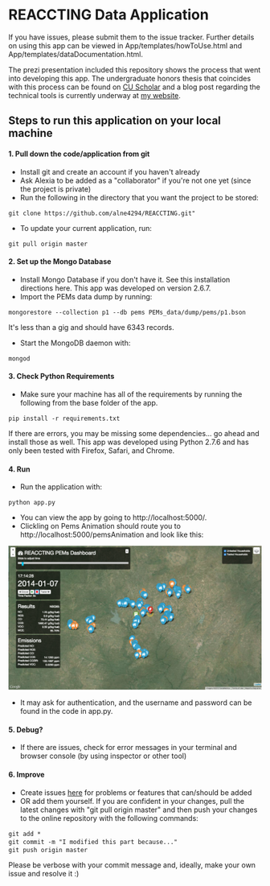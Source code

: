 # REACCTING Data Application

If you have issues, please submit them to the issue tracker.  Further details on using this app can be viewed in App/templates/howToUse.html and App/templates/dataDocumentation.html.

The prezi presentation included this repository shows the process that went into developing this app.  The undergraduate honors thesis that coincides with this process can be found on [CU Scholar](http://scholar.colorado.edu/honr_theses/941/) and a blog post regarding the technical tools is currently underway at [my website](http://alexianewgord.com).

## Steps to run this application on your local machine

#### 1. Pull down the code/application from git

* Install git and create an account if you haven't already
* Ask Alexia to be added as a "collaborator" if you're not one yet (since the project is private)
* Run the following in the directory that you want the project to be stored:
```
git clone https://github.com/alne4294/REACCTING.git"
```
* To update your current application, run:
```
git pull origin master
```

#### 2. Set up the Mongo Database

* Install Mongo Database if you don't have it.  See this installation directions here.  This app was developed on version 2.6.7.
* Import the PEMs data dump by running:
```
mongorestore --collection p1 --db pems PEMs_data/dump/pems/p1.bson
```
It's less than a gig and should have 6343 records.
* Start the MongoDB daemon with:
```
mongod
```

#### 3. Check Python Requirements

* Make sure your machine has all of the requirements by running the following from the base folder of the app. 
```
pip install -r requirements.txt
```
If there are errors, you may be missing some dependencies... go ahead and install those as well.
This app was developed using Python 2.7.6 and has only been tested with Firefox, Safari, and Chrome.

#### 4. Run

* Run the application with:
```
python app.py
```
* You can view the app by going to http://localhost:5000/.  
* Clickling on Pems Animation should route you to http://localhost:5000/pemsAnimation and look like this:

![alt tag](screenshot1.png)

* It may ask for authentication, and the username and password can be found in the code in app.py.

#### 5. Debug?

* If there are issues, check for error messages in your terminal and browser console (by using inspector or other tool)

#### 6. Improve

* Create issues [here](https://github.com/alne4294/REACCTING/issues) for problems or features that can/should be added 
* OR add them yourself.  If you are confident in your changes, pull the latest changes with "git pull origin master" and then push your changes to the online repository with the following commands:
```
git add *
git commit -m "I modified this part because..."
git push origin master
```
Please be verbose with your commit message and, ideally, make your own issue and resolve it :)




